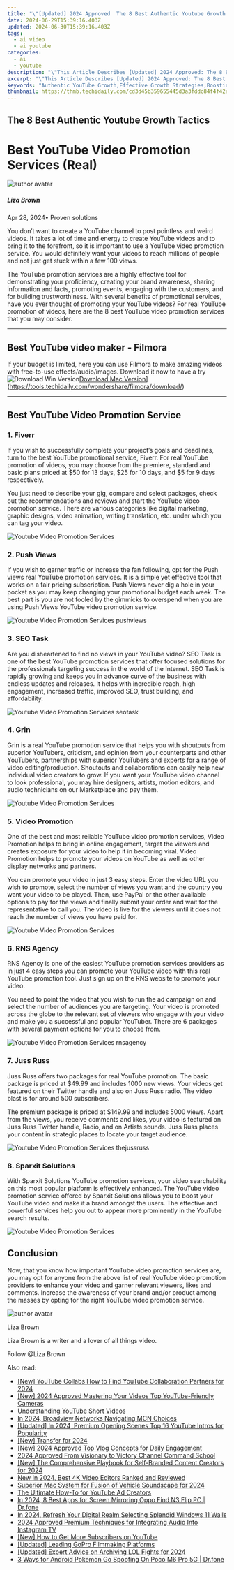 ```yaml
---
title: "\"[Updated] 2024 Approved  The 8 Best Authentic Youtube Growth Tactics\""
date: 2024-06-29T15:39:16.403Z
updated: 2024-06-30T15:39:16.403Z
tags:
  - ai video
  - ai youtube
categories:
  - ai
  - youtube
description: "\"This Article Describes [Updated] 2024 Approved: The 8 Best Authentic Youtube Growth Tactics\""
excerpt: "\"This Article Describes [Updated] 2024 Approved: The 8 Best Authentic Youtube Growth Tactics\""
keywords: "Authentic YouTube Growth,Effective Growth Strategies,Boosting Youtube Traffic,Youtube Success Methods,Growing Engaged Audience,Content Marketing Tactics,Video Channel Expansion"
thumbnail: https://thmb.techidaily.com/cd3d45b359655445d3a3fddc84f4f42edd47a1ec876e69fbcc20cbbbf17a86ba.png
---
```


## The 8 Best Authentic Youtube Growth Tactics

# Best YouTube Video Promotion Services (Real)

![author avatar](https://lh5.googleusercontent.com/-AIMmjowaFs4/AAAAAAAAAAI/AAAAAAAAABc/Y5UmwDaI7HU/s250-c-k/photo.jpg)

##### Liza Brown

 Apr 28, 2024• Proven solutions

You don’t want to create a YouTube channel to post pointless and weird videos. It takes a lot of time and energy to create YouTube videos and to bring it to the forefront, so it is important to use a YouTube video promotion service. You would definitely want your videos to reach millions of people and not just get stuck within a few 100 views.

The YouTube promotion services are a highly effective tool for demonstrating your proficiency, creating your brand awareness, sharing information and facts, promoting events, engaging with the customers, and for building trustworthiness. With several benefits of promotional services, have you ever thought of promoting your YouTube videos? For real YouTube promotion of videos, here are the 8 best YouTube video promotion services that you may consider.

---

## Best YouTube video maker - Filmora

If your budget is limited, here you can use Filmora to make amazing videos with free-to-use effects/audio/images. Download it now to have a try ![![Download Win Version](https://images.wondershare.com/filmora/guide/download-btn-win.jpg)](https://tools.techidaily.com/wondershare/filmora/download/)[Download Mac Version](https://images.wondershare.com/filmora/guide/download-btn-mac.jpg)](https://tools.techidaily.com/wondershare/filmora/download/)

---

## Best YouTube Video Promotion Service

### 1. Fiverr

If you wish to successfully complete your project’s goals and deadlines, turn to the best YouTube promotional service, Fiverr. For real YouTube promotion of videos, you may choose from the premiere, standard and basic plans priced at $50 for 13 days, $25 for 10 days, and $5 for 9 days respectively.

You just need to describe your gig, compare and select packages, check out the recommendations and reviews and start the YouTube video promotion service. There are various categories like digital marketing, graphic designs, video animation, writing translation, etc. under which you can tag your video.

![Youtube Video Promotion Services](https://images.wondershare.com/filmora/filmorapro/fiverr.jpg)

### 2. Push Views

If you wish to garner traffic or increase the fan following, opt for the Push views real YouTube promotion services. It is a simple yet effective tool that works on a fair pricing subscription. Push Views never dig a hole in your pocket as you may keep changing your promotional budget each week. The best part is you are not fooled by the gimmicks to overspend when you are using Push Views YouTube video promotion service.

![Youtube Video Promotion Services pushviews](https://images.wondershare.com/filmora/filmorapro/pushviews.jpg)

### 3. SEO Task

Are you disheartened to find no views in your YouTube video? SEO Task is one of the best YouTube promotion services that offer focused solutions for the professionals targeting success in the world of the Internet. SEO Task is rapidly growing and keeps you in advance curve of the business with endless updates and releases. It helps with incredible reach, high engagement, increased traffic, improved SEO, trust building, and affordability.

![Youtube Video Promotion Services seotask](https://images.wondershare.com/filmora/filmorapro/seotask.jpg)

### 4. Grin

Grin is a real YouTube promotion service that helps you with shoutouts from superior YouTubers, criticism, and opinion from your counterparts and other YouTubers, partnerships with superior YouTubers and experts for a range of video editing/production. Shoutouts and collaborations can easily help new individual video creators to grow. If you want your YouTube video channel to look professional, you may hire designers, artists, motion editors, and audio technicians on our Marketplace and pay them.

![Youtube Video Promotion Services](https://images.wondershare.com/filmora/filmorapro/grin.jpg)

### 5. Video Promotion

One of the best and most reliable YouTube video promotion services, Video Promotion helps to bring in online engagement, target the viewers and creates exposure for your video to help it in becoming viral. Video Promotion helps to promote your videos on YouTube as well as other display networks and partners.

You can promote your video in just 3 easy steps. Enter the video URL you wish to promote, select the number of views you want and the country you want your video to be played. Then, use PayPal or the other available options to pay for the views and finally submit your order and wait for the representative to call you. The video is live for the viewers until it does not reach the number of views you have paid for.

![Youtube Video Promotion Services](https://images.wondershare.com/filmora/filmorapro/videopromotion.jpg)

### 6. RNS Agency

RNS Agency is one of the easiest YouTube promotion services providers as in just 4 easy steps you can promote your YouTube video with this real YouTube promotion tool. Just sign up on the RNS website to promote your video.

You need to point the video that you wish to run the ad campaign on and select the number of audiences you are targeting. Your video is promoted across the globe to the relevant set of viewers who engage with your video and make you a successful and popular YouTuber. There are 6 packages with several payment options for you to choose from.

![Youtube Video Promotion Services rnsagency](https://images.wondershare.com/filmora/filmorapro/rnsagency.jpg)

### 7. Juss Russ

Juss Russ offers two packages for real YouTube promotion. The basic package is priced at $49.99 and includes 1000 new views. Your videos get featured on their Twitter handle and also on Juss Russ radio. The video blast is for around 500 subscribers.

The premium package is priced at $149.99 and includes 5000 views. Apart from the views, you receive comments and likes, your video is featured on Juss Russ Twitter handle, Radio, and on Artists sounds. Juss Russ places your content in strategic places to locate your target audience.

![Youtube Video Promotion Services thejussruss](https://images.wondershare.com/filmora/filmorapro/thejussruss.jpg)

### 8. Sparxit Solutions

With Sparxit Solutions YouTube promotion services, your video searchability on this most popular platform is effectively enhanced. The YouTube video promotion service offered by Sparxit Solutions allows you to boost your YouTube video and make it a brand amongst the users. The effective and powerful services help you out to appear more prominently in the YouTube search results.

![Youtube Video Promotion Services](https://images.wondershare.com/filmora/filmorapro/sparxitsolutions.jpg)

## Conclusion

Now, that you know how important YouTube video promotion services are, you may opt for anyone from the above list of real YouTube video promotion providers to enhance your video and garner relevant viewers, likes and comments. Increase the awareness of your brand and/or product among the masses by opting for the right YouTube video promotion service.

![author avatar](https://lh5.googleusercontent.com/-AIMmjowaFs4/AAAAAAAAAAI/AAAAAAAAABc/Y5UmwDaI7HU/s250-c-k/photo.jpg)

Liza Brown

Liza Brown is a writer and a lover of all things video.

Follow @Liza Brown


<ins class="adsbygoogle"
     style="display:block"
     data-ad-format="autorelaxed"
     data-ad-client="ca-pub-7571918770474297"
     data-ad-slot="1223367746"></ins>



<ins class="adsbygoogle"
     style="display:block"
     data-ad-client="ca-pub-7571918770474297"
     data-ad-slot="8358498916"
     data-ad-format="auto"
     data-full-width-responsive="true"></ins>

<span class="atpl-alsoreadstyle">Also read:</span>
<div><ul>
<li><a href="https://youtube-zero.techidaily.com/outube-collabs-how-to-find-youtube-collaboration-partners-for-2024/"><u>[New] YouTube Collabs  How to Find YouTube Collaboration Partners for 2024</u></a></li>
<li><a href="https://youtube-zero.techidaily.com/024-approved-mastering-your-videos-top-youtube-friendly-cameras/"><u>[New] 2024 Approved  Mastering Your Videos  Top YouTube-Friendly Cameras</u></a></li>
<li><a href="https://youtube-zero.techidaily.com/standing-youtube-short-videos/"><u>Understanding YouTube Short Videos</u></a></li>
<li><a href="https://youtube-zero.techidaily.com/24-broadview-networks-navigating-mcn-choices/"><u>In 2024, Broadview Networks  Navigating MCN Choices</u></a></li>
<li><a href="https://youtube-zero.techidaily.com/ed-in-2024-premium-opening-scenes-top-16-youtube-intros-for-popularity/"><u>[Updated] In 2024, Premium Opening Scenes  Top 16 YouTube Intros for Popularity</u></a></li>
<li><a href="https://youtube-zero.techidaily.com/ransfer-for-2024/"><u>[New] Transfer for 2024</u></a></li>
<li><a href="https://youtube-zero.techidaily.com/024-approved-top-vlog-concepts-for-daily-engagement/"><u>[New] 2024 Approved  Top Vlog Concepts for Daily Engagement</u></a></li>
<li><a href="https://youtube-zero.techidaily.com/approved-from-visionary-to-victory-channel-command-school/"><u>2024 Approved  From Visionary to Victory  Channel Command School</u></a></li>
<li><a href="https://youtube-zero.techidaily.com/he-comprehensive-playbook-for-self-branded-content-creators-for-2024/"><u>[New] The Comprehensive Playbook for Self-Branded Content Creators for 2024</u></a></li>
<li><a href="https://ai-video-tools.techidaily.com/new-in-2024-best-4k-video-editors-ranked-and-reviewed/"><u>New In 2024, Best 4K Video Editors Ranked and Reviewed</u></a></li>
<li><a href="https://sound-tweaking.techidaily.com/superior-mac-system-for-fusion-of-vehicle-soundscape-for-2024/"><u>Superior Mac System for Fusion of Vehicle Soundscape for 2024</u></a></li>
<li><a href="https://youtube-videos.techidaily.com/the-ultimate-how-to-for-youtube-ad-creators/"><u>The Ultimate How-To for YouTube Ad Creators</u></a></li>
<li><a href="https://screen-mirror.techidaily.com/in-2024-8-best-apps-for-screen-mirroring-oppo-find-n3-flip-pc-drfone-by-drfone-android/"><u>In 2024, 8 Best Apps for Screen Mirroring Oppo Find N3 Flip PC | Dr.fone</u></a></li>
<li><a href="https://extra-approaches.techidaily.com/in-2024-refresh-your-digital-realm-selecting-splendid-windows-11-walls/"><u>In 2024, Refresh Your Digital Realm  Selecting Splendid Windows 11 Walls</u></a></li>
<li><a href="https://audio-shaping.techidaily.com/2024-approved-premium-techniques-for-integrating-audio-into-instagram-tv/"><u>2024 Approved Premium Techniques for Integrating Audio Into Instagram TV</u></a></li>
<li><a href="https://youtube-help.techidaily.com/new-how-to-get-more-subscribers-on-youtube/"><u>[New] How to Get More Subscribers on YouTube</u></a></li>
<li><a href="https://extra-approaches.techidaily.com/updated-leading-gopro-filmmaking-platforms/"><u>[Updated] Leading GoPro Filmmaking Platforms</u></a></li>
<li><a href="https://digital-screen-recording.techidaily.com/updated-expert-advice-on-archiving-lol-fights-for-2024/"><u>[Updated] Expert Advice on Archiving LOL Fights for 2024</u></a></li>
<li><a href="https://pokemon-go-android.techidaily.com/3-ways-for-android-pokemon-go-spoofing-on-poco-m6-pro-5g-drfone-by-drfone-virtual-android/"><u>3 Ways for Android Pokemon Go Spoofing On Poco M6 Pro 5G | Dr.fone</u></a></li>
</ul></div>

